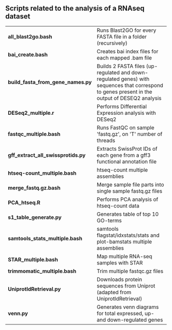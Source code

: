 ## Scripts related to the analysis of a RNAseq dataset

|  |  |
|---------|--------------|
| **all_blast2go.bash** | Runs Blast2GO for every FASTA file in a folder (recursively) | 
| **bai_create.bash** | Creates bai index files for each mapped .bam file
| **build_fasta_from_gene_names.py** | Builds 2 FASTA files (up-regulated and down-regulated genes) with sequences that correspond to genes present in the output of DESEQ2 analysis |
| **DESeq2_multiple.r** | Performs Differential Expression analysis with DESeq2 |
| **fastqc_multiple.bash** | Runs FastQC on sample 'fastq.gz', on 'T' number of threads |
| **gff_extract_all_swissprotids.py** | Extracts SwissProt IDs of each gene from a gff3 functional annotation file |
| **htseq-count_multiple.bash** | htseq-count multiple assemblies |
| **merge_fastq.gz.bash** | Merge sample file parts into single sample fastq.gz files |
| **PCA_htseq.R** | Performs PCA analysis of htseq-count data |
| **s1_table_generate.py** | Generates table of top 10 GO-terms |
| **samtools_stats_multiple.bash** | samtools flagstat/idxstats/stats and plot-bamstats multiple assemblies |
| **STAR_multiple.bash** | Map multiple RNA-seq samples with STAR |
| **trimmomatic_multiple.bash** | Trim multiple fastqc.gz files |
| **UniprotIdRetrieval.py** | Downloads protein sequences from Uniprot (adapted from UniprotIdRetrieval) |
| **venn.py** | Generates venn diagrams for total expressed, up- and down-regulated genes |
